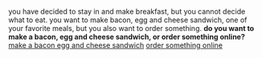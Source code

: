 you have decided to stay in and make breakfast, but you cannot decide what to eat. you want to make bacon, egg and cheese sandwich, one of your favorite meals, but you also want to order something.
**do you want to make a bacon, egg and cheese sandwich, or order something online?**
[make a bacon egg and cheese sandwich](../sandwich/sandwich.md)
[order something online](../order/order.md)